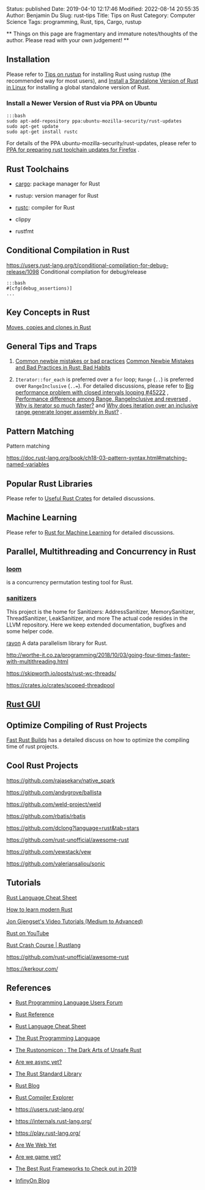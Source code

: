 Status: published
Date: 2019-04-10 12:17:46
Modified: 2022-08-14 20:55:35
Author: Benjamin Du
Slug: rust-tips
Title: Tips on Rust
Category: Computer Science
Tags: programming, Rust, tips, Cargo, rustup

**
Things on this page are fragmentary and immature notes/thoughts of the author.
Please read with your own judgement!
**

## Installation 

Please refer to
[Tips on rustup](http://www.legendu.net/misc/blog/tips-on-rustup)
for installing Rust using rustup (the recommended way for most users),
and
[Install a Standalone Version of Rust in Linux](https://www.legendu.net/misc/blog/install-a-standalone-version-of-rust)
for installing a global standalone version of Rust.

### Install a Newer Version of Rust via PPA on Ubuntu

    :::bash
    sudo apt-add-repository ppa:ubuntu-mozilla-security/rust-updates
    sudo apt-get update
    sudo apt-get install rustc

For details of the PPA ubuntu-mozilla-security/rust-updates,
please refer to
[PPA for preparing rust toolchain updates for Firefox](https://launchpad.net/~ubuntu-mozilla-security/+archive/ubuntu/rust-updates)
.

## Rust Toolchains

- [cargo](http://www.legendu.net/misc/blog/tips-on-cargo): package manager for Rust

- rustup: version manager for Rust

- [rustc](http://www.legendu.net/misc/blog/tips-on-rustc): compiler for Rust

- clippy

- rustfmt

## Conditional Compilation in Rust 

https://users.rust-lang.org/t/conditional-compilation-for-debug-release/1098
Conditional compilation for debug/release

    :::bash
    #[cfg(debug_assertions)]
    ...

## Key Concepts in Rust

[Moves, copies and clones in Rust](https://hashrust.com/blog/moves-copies-and-clones-in-rust/)

## General Tips and Traps

1. [Common newbie mistakes or bad practices](https://users.rust-lang.org/t/common-newbie-mistakes-or-bad-practices/64821)
    [Common Newbie Mistakes and Bad Practices in Rust: Bad Habits](https://adventures.michaelfbryan.com/posts/rust-best-practices/bad-habits/)

2. `Iterator::for_each` is preferred over a `for` loop;
    `Range` (`..`) is preferred over `RangeInclusive` (`..=`).
    For detailed discussions,
    please refer to
    [Big performance problem with closed intervals looping #45222](https://github.com/rust-lang/rust/issues/45222)
    ,
    [Performance difference among Range, RangeInclusive and reversed](https://users.rust-lang.org/t/performance-difference-among-range-rangeinclusive-and-reversed/20283)
    ,
    [Why is iterator so much faster?](https://www.reddit.com/r/rust/comments/eiwhkn/why_is_iterator_so_much_faster/)
    and
    [Why does iteration over an inclusive range generate longer assembly in Rust?](https://stackoverflow.com/questions/70672533/why-does-iteration-over-an-inclusive-range-generate-longer-assembly-in-rust)
    .

## Pattern Matching
Pattern matching 

https://doc.rust-lang.org/book/ch18-03-pattern-syntax.html#matching-named-variables

## Popular Rust Libraries

Please refer to 
[Useful Rust Crates](http://www.legendu.net/misc/blog/useful-rust-crates)
for detailed discussions.

## Machine Learning

Please refer to
[Rust for Machine Learning](http://www.legendu.net/misc/blog/rust-for-machine-learning)
for detailed discussions.

## Parallel, Multithreading and Concurrency in Rust

### [loom](https://github.com/tokio-rs/loom)
is a concurrency permutation testing tool for Rust.

### [sanitizers](https://github.com/google/sanitizers)
This project is the home for Sanitizers: AddressSanitizer, MemorySanitizer, ThreadSanitizer, LeakSanitizer, 
and more The actual code resides in the LLVM repository. Here we keep extended documentation, bugfixes and some helper code.



[rayon](https://github.com/rayon-rs/rayon)
A data parallelism library for Rust.

http://worthe-it.co.za/programming/2018/10/03/going-four-times-faster-with-multithreading.html

https://skipworth.io/posts/rust-wc-threads/

https://crates.io/crates/scoped-threadpool

## [Rust GUI](http://www.legendu.net/misc/blog/develop-a-gui-application-in-rust)

## Optimize Compiling of Rust Projects

[Fast Rust Builds](https://matklad.github.io/2021/09/04/fast-rust-builds.html)
has a detailed discuss on how to optimize the compiling time of rust projects.

## Cool Rust Projects

https://github.com/rajasekarv/native_spark

https://github.com/andygrove/ballista

https://github.com/weld-project/weld

https://github.com/rbatis/rbatis

https://github.com/dclong?language=rust&tab=stars

https://github.com/rust-unofficial/awesome-rust

https://github.com/yewstack/yew

https://github.com/valeriansaliou/sonic

## Tutorials

[Rust Language Cheat Sheet](https://cheats.rs/)

[How to learn modern Rust](https://github.com/joaocarvalhoopen/How_to_learn_modern_Rust)

[Jon Gjengset's Video Tutorials (Medium to Advanced)](https://www.youtube.com/channel/UC_iD0xppBwwsrM9DegC5cQQ)

[Rust on YouTube](https://www.youtube.com/channel/UCaYhcUwRBNscFNUKTjgPFiA)

[Rust Crash Course | Rustlang](https://www.youtube.com/watch?v=zF34dRivLOw)

https://github.com/rust-unofficial/awesome-rust

https://kerkour.com/

## References

- [Rust Programming Language Users Forum](https://users.rust-lang.org/)

- [Rust Reference](https://doc.rust-lang.org/stable/reference/)

- [Rust Language Cheat Sheet](https://cheats.rs/)

- [The Rust Programming Language](https://doc.rust-lang.org/book/title-page.html)

- [The Rustonomicon : The Dark Arts of Unsafe Rust](https://doc.rust-lang.org/nomicon/)

- [Are we async yet?](https://areweasyncyet.rs/)

- [The Rust Standard Library](https://doc.rust-lang.org/stable/std/)

- [Rust Blog](https://blog.rust-lang.org/)

- [Rust Compiler Explorer](https://rust.godbolt.org/)

- https://users.rust-lang.org/

- https://internals.rust-lang.org/

- https://play.rust-lang.org/

- [Are We Web Yet](http://www.arewewebyet.org/)

- [Are we game yet?](https://arewegameyet.rss)

- [The Best Rust Frameworks to Check out in 2019](https://blog.logrocket.com/the-best-rust-frameworks-to-check-out-in-2019/)

- [InfinyOn Blog](https://www.infinyon.com/blog/)
